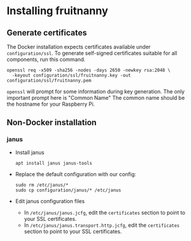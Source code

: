# Installing fruitnanny

## Generate certificates

The Docker installation expects certificates available under
`configuration/ssl`. To generate self-signed certificates suitable
for all components, run this command.

```
openssl req -x509 -sha256 -nodes -days 2650 -newkey rsa:2048 \
  -keyout configuration/ssl/fruitnanny.key -out configuration/ssl/fruitnanny.pem
```

`openssl` will prompt for some information during key generation. The only
important prompt here is "Common Name" The common name should be the hostname
for your Raspberry Pi.

## Non-Docker installation

### janus

* Install janus

  ```
  apt install janus janus-tools
  ```
* Replace the default configuration with our config:
  ```
  sudo rm /etc/janus/*
  sudo cp configuration/janus/* /etc/janus
  ```
* Edit janus configuration files
  * In `/etc/janus/janus.jcfg`, edit the `certificates` section to point to your
    SSL certificates.
  * In `/etc/janus/janus.transport.http.jcfg`, edit the `certificates` section
    to point to your SSL certificates.

